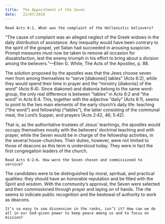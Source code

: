 ```yaml
---
title:  The Appointment of the Seven
date:   22/07/2018
---
```


`Read Acts 6:1. What was the complaint of the Hellenistic believers?`

“The cause of complaint was an alleged neglect of the Greek widows in the daily distribution of assistance. Any inequality would have been contrary to the spirit of the gospel, yet Satan had succeeded in arousing suspicion. Prompt measures must now be taken to remove all occasion for dissatisfaction, lest the enemy triumph in his effort to bring about a division among the believers.”—Ellen G. White, The Acts of the Apostles, p. 88. 

The solution proposed by the apostles was that the Jews choose seven men from among themselves to “serve [diakoneō] tables” (Acts 6:2), while they would spend their time in prayer and the “ministry [diakonia] of the word” (Acts 6:4). Since diakoneō and diakonia belong to the same word-group, the only real difference is between “tables” in Acts 6:2 and “the word” in Acts 6:4. This, together with the adjective “daily” (Acts 6:1), seems to point to the two main elements of the early church’s daily life: teaching (“the word”) and fellowship (“tables”), the latter consisting of the communal meal, the Lord’s Supper, and prayers (Acts 2:42, 46; 5:42).

That is, as the authoritative trustees of Jesus’ teachings, the apostles would occupy themselves mostly with the believers’ doctrinal teaching and with prayer, while the Seven would be in charge of the fellowship activities, in the several house-churches. Their duties, however, were not limited to those of deacons as this term is understood today. They were in fact the first congregation leaders of the church.

`Read Acts 6:2–6. How were the Seven chosen and commissioned to service?`

The candidates were to be distinguished by moral, spiritual, and practical qualities: they should have an honorable reputation and be filled with the Spirit and wisdom. With the community’s approval, the Seven were selected and then commissioned through prayer and laying on of hands. The rite seems to indicate public recognition and the bestowal of authority to work as deacons.

`It’s so easy to sow dissension in the ranks, isn’t it? How can we do all in our God-given power to keep peace among us and to focus on mission?`